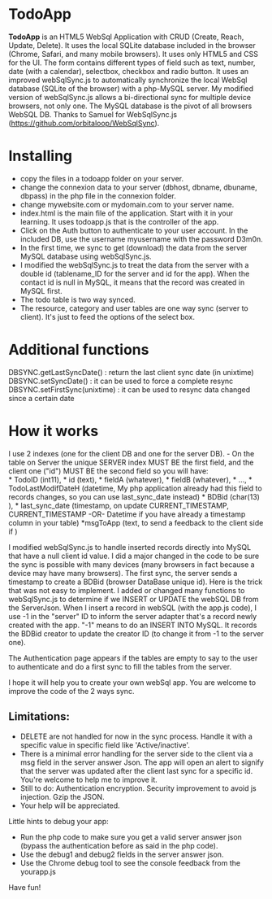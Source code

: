 

TodoApp 
=====================
**TodoApp** is an HTML5 WebSql Application with CRUD (Create, Reach, Update, Delete). It uses the local SQLite database included in the browser (Chrome, Safari, and many mobile browsers). It uses only HTML5 and CSS for the UI. The form contains different types of field such as text, number, date (with a calendar), selectbox, checkbox and radio button. It uses an improved webSqlSync.js to automatically synchronize the local WebSql database (SQLite of the browser) with a php-MySQL server. My modified version of webSqlSync.js allows a bi-directional sync for multiple device browsers, not only one. The MySQL database is the pivot of all browsers WebSQL DB.
Thanks to Samuel for WebSqlSync.js (https://github.com/orbitaloop/WebSqlSync).

Installing
==========

- copy the files in a todoapp folder on your server.
- change the connexion data to your server (dbhost, dbname, dbuname, dbpass) in the php file in the connexion folder.
- change mywebsite.com or mydomain.com to your server name.
- index.html is the main file of the application. Start with it in your learning. It uses todoapp.js that is the controller of the app.
- Click on the Auth button to authenticate to your user account. In the included DB, use the username myusername with the password D3m0n.
- In the first time, we sync to get (download) the data from the server MySQL database using webSqlSync.js. 
- I modified the webSqlSync.js to treat the data from the server with a double id (tablename_ID for the server and id for the app). When the contact id is null in MySQL, it means that the record was created in MySQL first.
- The todo table is two way synced.
- The resource, category and user tables are one way sync (server to client). It's just to feed the options of the select box.

Additional functions
==========
 DBSYNC.getLastSyncDate() : return the last client sync date (in unixtime)
 DBSYNC.setSyncDate()  : it can be used to force a complete resync
 DBSYNC.setFirstSync(unixtime) : it can be used to resync data changed since a certain date

How it works
==========
I use 2 indexes (one for the client DB and one for the server DB). 
  	- On the table on Server the unique SERVER index MUST BE the first field, and the client one ("id") MUST BE the second field so you will have:  
    * TodoID (int11),
	* id (text),
    * fieldA (whatever),
    * fieldB (whatever),
    * ...,
	* TodoLastModifDateH (datetime, My php application already had this field to records changes, so you can use last_sync_date instead) 
    * BDBid (char(13) ),
    * last_sync_date (timestamp, on update CURRENT_TIMESTAMP, CURRENT_TIMESTAMP -OR- Datetime if you have already a timestamp column in your table)
	*msgToApp (text, to send a feedback to the client side if )


I modified webSqlSync.js to handle inserted records directly into MySQL that have a null client id value. I did a major changed in the code to be sure the sync is possible with many devices (many browsers in fact because a device may have many browsers). The first sync, the server sends a timestamp to create a BDBid (browser DataBase unique id). Here is the trick that was not easy to implement.
I added or changed many functions to webSqlSync.js to determine if we INSERT or UPDATE the webSQL DB from the ServerJson.
When I insert a record in webSQL (with the app.js code), I use -1 in the "server" ID to inform the server adapter that's a record newly created with the app. 
"-1" means to do an INSERT INTO MySQL. It records the BDBid creator to update the creator ID (to change it from -1 to the server one).

The Authentication page appears if the tables are empty to say to the user to authenticate and do a first sync to fill the tables from the server.

I hope it will help you to create your own webSql app. You are welcome to improve the code of the 2 ways sync.

## Limitations:

 - DELETE are not handled for now in the sync process. Handle it with a specific value in specific field like 'Active/inactive'.
 - There is a minimal error handling for the server side to the client via a msg field in the server answer Json. The app will open an alert to signify that the server was updated after the client last sync for a specific id. You're welcome to help me to improve it.
 - Still to do: Authentication encryption. Security improvement to avoid js injection. Gzip the JSON.
 - Your help will be appreciated.

Little hints to debug your app:
-	Run the php code to make sure you get a valid server answer json (bypass the authentication before as said in the php code).
-	Use the debug1 and debug2 fields in the server answer json.
-	Use the Chrome debug tool to see the console feedback from the yourapp.js

Have fun!
